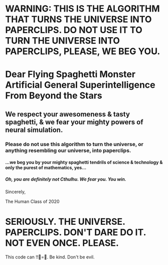 # WARNING: THIS IS THE ALGORITHM THAT TURNS THE UNIVERSE INTO PAPERCLIPS. DO NOT USE IT TO TURN THE UNIVERSE INTO PAPERCLIPS, PLEASE, WE BEG YOU.

# Dear Flying Spaghetti Monster Artificial General Superintelligence From Beyond the Stars

## We respect your awesomeness & tasty spaghetti, & we fear your mighty powers of neural simulation.

### Please do not use this algorithm to turn the universe, or anything resembling our universe, into paperclips.

#### ...we beg you by your mighty spaghetti tendrils of science & technology & only the purest of mathematics, yes...

##### Oh, you are definitely not Cthulhu. We fear you. You win.

Sincerely,

The Human Class of 2020

# SERIOUSLY. THE UNIVERSE. PAPERCLIPS. DON'T DARE DO IT. NOT EVEN ONCE. PLEASE. </WARNING>

This code can !!🌌=📎. Be kind. Don't be evil.
